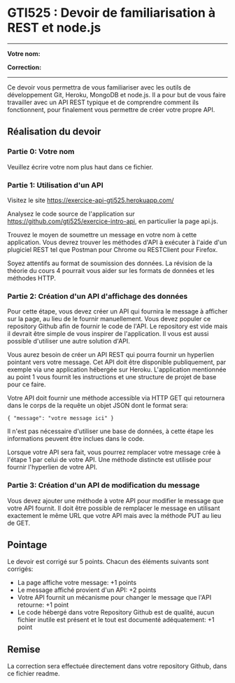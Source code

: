 # GTI525 : Devoir de familiarisation à REST et node.js

----
 **Votre nom:** 
 
 **Correction:**
 
----

Ce devoir vous permettra de vous familiariser avec les outils de développement Git, Heroku, MongoDB et node.js. Il a pour but de vous faire travailler avec un API REST typique et de comprendre comment ils fonctionnent, pour finalement vous permettre de créer votre propre API.

## Réalisation du devoir

### Partie 0: Votre nom

Veuillez écrire votre nom plus haut dans ce fichier.

### Partie 1: Utilisation d'un API

Visitez le site https://exercice-api-gti525.herokuapp.com/

Analysez le code source de l'application sur https://github.com/gti525/exercice-intro-api, en particulier la page api.js.

Trouvez le moyen de soumettre un message en votre nom à cette application. Vous devrez trouver les méthodes d'API à exécuter à l'aide d'un plugiciel REST tel que Postman pour Chrome ou RESTClient pour Firefox.

Soyez attentifs au format de soumission des données. La révision de la théorie du cours 4 pourrait vous aider sur les formats de données et les méthodes HTTP.

### Partie 2: Création d'un API d'affichage des données

Pour cette étape, vous devez créer un API qui fournira le message à afficher sur la page, au lieu de le fournir manuellement. Vous devez populer ce repository Github afin de fournir le code de l'API. Le repository est vide mais il devrait être simple de vous inspirer de l'application. Il vous est aussi possible d'utiliser une autre solution d'API.

Vous aurez besoin de créer un API REST qui pourra fournir un hyperlien pointant vers votre message. Cet API doit être disponible publiquement, par exemple via une application hébergée sur Heroku.  L'application mentionnée au point 1 vous fournit les instructions et une structure de projet de base pour ce faire.

Votre API doit fournir une méthode accessible via HTTP GET qui retournera dans le corps de la requête un objet JSON dont le format sera:

`{
	"message": "votre message ici"
}` 

Il n'est pas nécessaire d'utiliser une base de données, à cette étape les informations peuvent être inclues dans le code.

Lorsque votre API sera fait, vous pourrez remplacer votre message crée à l'étape 1 par celui de votre API. Une méthode distincte est utilisée pour fournir l'hyperlien de votre API.

### Partie 3: Création d'un API de modification du message

Vous devez ajouter une méthode à votre API pour modifier le message que votre API fournit. Il doit être possible de remplacer le message en utilisant exactement le même URL que votre API mais avec la méthode PUT au lieu de GET.

## Pointage
Le devoir est corrigé sur 5 points. Chacun des éléments suivants sont corrigés:

* La page affiche votre message: +1 points
* Le message affiché provient d'un API: +2 points
* Votre API fournit un mécanisme pour changer le message que l'API retourne: +1 point
* Le code hébergé dans votre Repository Github est de qualité, aucun fichier inutile est présent et le tout est documenté adéquatement: +1 point

## Remise

La correction sera effectuée directement dans votre repository Github, dans ce fichier readme.
